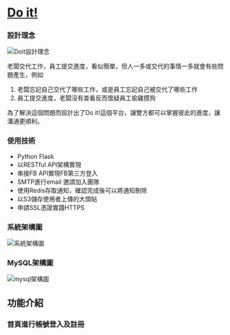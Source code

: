 # [Do it!](https://doitouob.com)

### 設計理念

![Doit設計理念](https://user-images.githubusercontent.com/60848391/127813772-9b303588-0d36-43ea-a6ca-c3aba4034396.png)

老闆交代工作，員工提交進度，看似簡單，但人一多或交代的事情一多就會有些問題產生，例如
1. 老闆忘記自己交代了哪些工作，或是員工忘記自己被交代了哪些工作
2. 員工提交進度，老闆沒有查看反而懷疑員工偷雞摸狗

為了解決這個問題而設計出了Do it!這個平台，讓雙方都可以掌握彼此的進度，讓溝通更順利。

### 使用技術

* Python Flask
* 以RESTful API架構實現
* 串接FB API實現FB第三方登入
* SMTP進行email 邀請加入團隊
* 使用Redis存取通知，確認完成後可以將通知刪除
* 以S3儲存使用者上傳的大頭貼
* 申請SSL憑證實踐HTTPS

### 系統架構圖

![系統架構圖](https://user-images.githubusercontent.com/60848391/127816439-e55aa085-b09e-4c95-b8c8-0d23f7569c24.png)

### MySQL架構圖

![mysql架構圖](https://user-images.githubusercontent.com/60848391/127816457-6f3cfc07-5adc-4b17-bb2d-ce118e8fad3b.png)

## 功能介紹

### 首頁進行帳號登入及註冊

